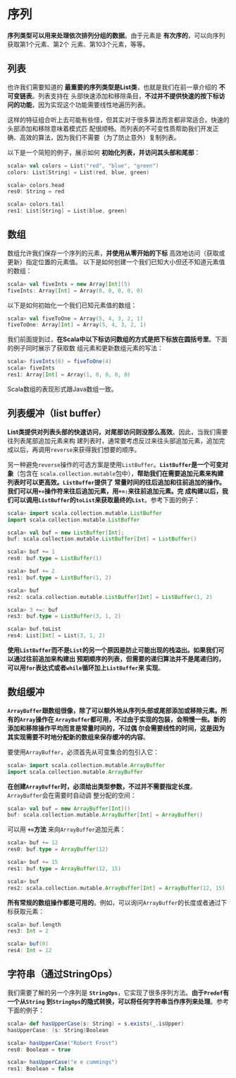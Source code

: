 序列
===================================================================================
**序列类型可以用来处理依次排列分组的数据**。由于元素是 **有次序的**，可以向序列获取第1个元素、第2个
元素、第103个元素，等等。

## 列表
也许我们需要知道的 **最重要的序列类型是List类**，也就是我们在前一章介绍的 **不可变链表**。列表支持在
头部快速添加和移除条目，**不过并不提供快速的按下标访问的功能**，因为实现这个功能需要线性地遍历列表。

这样的特征组合听上去可能有些怪，但其实对于很多算法而言都非常适合。快速的头部添加和移除意味着模式匹
配很顺畅。而列表的不可变性质帮助我们开发正确、高效的算法，因为我们不需要（为了防止意外）复制列表。

以下是一个简短的例子，展示如何 **初始化列表，并访问其头部和尾部**：
```scala
scala> val colors = List("red", "blue", "green")
colors: List[String] = List(red, blue, green)

scala> colors.head 
res0: String = red

scala> colors.tail 
res1: List[String] = List(blue, green)
```

## 数组
数组允许我们保存一个序列的元素，**并使用从零开始的下标** 高效地访问（获取或更新）指定位置的元素值。
以下是如何创建一个我们已知大小但还不知道元素值的数组：
```scala
scala> val fiveInts = new Array[Int](5)
fiveInts: Array[Int] = Array(0, 0, 0, 0, 0)
```
以下是如何初始化一个我们已知元素值的数组：
```scala
scala> val fiveToOne = Array(5, 4, 3, 2, 1)
fiveToOne: Array[Int] = Array(5, 4, 3, 2, 1)
```
我们前面提到过，**在Scala中以下标访问数组的方式是把下标放在圆括号里**。下面的例子同时展示了获取数
组元素和更新数组元素的写法：
```scala
scala> fiveInts(0) = fiveToOne(4)
scala> fiveInts
res1: Array[Int] = Array(1, 0, 0, 0, 0)
```
Scala数组的表现形式跟Java数组一致。

## 列表缓冲（list buffer）
**List类提供对列表头部的快速访问，对尾部访问则没那么高效**。因此，当我们需要往列表尾部追加元素来构
建列表时，通常要考虑反过来往头部追加元素，追加完成以后，再调用`reverse`来获得我们想要的顺序。

另一种避免`reverse`操作的可选方案是使用`ListBuffer`。**`ListBuffer`是一个可变对象**（包含在
`scala.collection.mutable`包中），**帮助我们在需要追加元素来构建列表时可以更高效。`ListBuffer`提供了
常量时间的往后追加和往前追加的操作。我们可以用`+=`操作符来往后追加元素，用`+=:`来往前追加元素。完
成构建以后，我们可以调用`ListBuffer`的`toList`来获取最终的`List`**。参考下面的例子：
```scala
scala> import scala.collection.mutable.ListBuffer
import scala.collection.mutable.ListBuffer

scala> val buf = new ListBuffer[Int];
buf: scala.collection.mutable.ListBuffer[Int] = ListBuffer()

scala> buf += 1
res0: buf.type = ListBuffer(1)

scala> buf += 2
res1: buf.type = ListBuffer(1, 2)

scala> buf 
res2: scala.collection.mutable.ListBuffer[Int] = ListBuffer(1, 2)

scala> 3 +=: buf
res3: buf.type = ListBuffer(3, 1, 2)

scala> buf.toList
res4: List[Int] = List(3, 1, 2)
```
**使用`ListBuffer`而不是`List`的另一个原因是防止可能出现的栈溢出。如果我们可以通过往前追加来构建出
预期顺序的列表，但需要的递归算法并不是尾递归的，可以用`for`表达式或者`while`循环加上`ListBuffer`来
实现**。

## 数组缓冲
**`ArrayBuffer`跟数组很像，除了可以额外地从序列头部或尾部添加或移除元素。所有的`Array`操作在
`ArrayBuffer`都可用，不过由于实现的包装，会稍慢一些。新的添加和移除操作平均而言是常量时间的，不过偶
尔会需要线性的时间，这是因为其实现需要不时地分配新的数组来保存缓冲的内容**。

要使用`ArrayBuffer`，必须首先从可变集合的包引入它：
```scala
scala> import scala.collection.mutable.ArrayBuffer 
import scala.collection.mutable.ArrayBuffer
```
**在创建`ArrayBuffer`时，必须给出类型参数，不过并不需要指定长度**。`ArrayBuffer`会在需要时自动调
整分配的空间：
```scala
scala> val buf = new ArrayBuffer[Int]()
buf: scala.collection.mutable.ArrayBuffer[Int] = ArrayBuffer()
```
可以用 **`+=`方法** 来向`ArrayBuffer`追加元素：
```scala
scala> buf += 12
res0: buf.type = ArrayBuffer(12)

scala> buf += 15
res1: buf.type = ArrayBuffer(12, 15)

scala> buf 
res2: scala.collection.mutable.ArrayBuffer[Int] = ArrayBuffer(12, 15)
```
**所有常规的数组操作都是可用的**。例如，可以询问`ArrayBuffer`的长度或者通过下标获取元素：
```scala
scala> buf.length
res3: Int = 2

scala> buf(0) 
res4: Int = 12
```

## 字符串（通过StringOps）
我们需要了解的另一个序列是 **`StringOps`**，它实现了很多序列方法。**由于`Predef`有一个从`String`
到`StringOps`的隐式转换，可以将任何字符串当作序列来处理**。参考下面的例子：
```scala
scala> def hasUpperCase(s: String) = s.exists(_.isUpper)
hasUpperCase: (s: String)Boolean

scala> hasUpperCase("Robert Frost")
res0: Boolean = true

scala> hasUpperCase("e e cummings")
res1: Boolean = false
```













